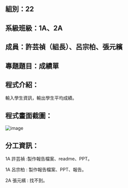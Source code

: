 ## 組別：22
## 系級班級：1A、2A
## 成員：許芸禎（組長）、呂宗柏、張元繽
## 專題題目：成績單
## 程式介紹：
輸入學生資訊，輸出學生平均成績。
## 程式畫面截圖：
![image](https://github.com/YZH72/1/assets/164870541/c91ad027-6799-4669-be7d-33b7037c6d29)

## 分工資訊：
1A 許芸禎 :製作報告檔案、readme、PPT。

1A 呂宗柏 : 製作報告檔案、PPT、報告。

2A 張元繽 : 找不到。
